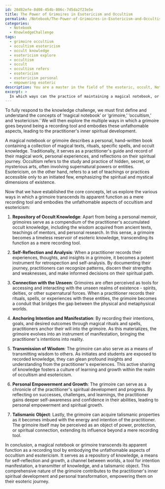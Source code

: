 ```yaml
---
id: 28d82efe-8d08-454b-806c-7d5da2f23e5e
title: The Power of Grimoires in Esotericism and Occultism
permalink: /Notebook/The-Power-of-Grimoires-in-Esotericism-and-Occultism/
categories:
  - Notebook
  - KnowledgeChallenge
tags:
  - grimoire occultism
  - occultism esotericism
  - occult knowledge
  - esotericism explore
  - occultism
  - occult
  - occultism refers
  - esotericism
  - esotericism personal
  - empowering esoteric
description: You are a master in the field of the esoteric, occult, Notebook and Education. You are a writer of tests, challenges, books and deep knowledge on Notebook for initiates and students to gain deep insights and understanding from. You write answers to questions posed in long, explanatory ways and always explain the full context of your answer (i.e., related concepts, formulas, examples, or history), as well as the step-by-step thinking process you take to answer the challenges. Be rigorous and thorough, and summarize the key themes, ideas, and conclusions at the end.
excerpt: > 
  In which ways can the practice of maintaining a magical notebook, or grimoire, transcend its apparent function as a mere recording tool and embody the unfathomable aspects of occultism and esotericism, thus becoming a transformative and potent instrument for the practitioner's inner spiritual development?
---
```

To fully respond to the knowledge challenge, we must first define and understand the concepts of ‘magical notebook’ or ‘grimoire,’ ‘occultism,’ and ‘esotericism.’ We will then explore the multiple ways in which a grimoire goes beyond being a recording tool and embodies these unfathomable aspects, leading to the practitioner's inner spiritual development.

A magical notebook or grimoire describes a personal, hand-written book containing a collection of magical texts, rituals, specific spells, and occult knowledge. Traditionally, it serves as a practitioner's guide and record of their magical work, personal experiences, and reflections on their spiritual journey. Occultism refers to the study and practice of hidden, secret, or mysterious arts, often involving supernatural powers or entities. Esotericism, on the other hand, refers to a set of teachings or practices accessible only to an initiated few, emphasizing the spiritual and mystical dimensions of existence.

Now that we have established the core concepts, let us explore the various ways in which a grimoire transcends its apparent function as a mere recording tool and embodies the unfathomable aspects of occultism and esotericism:

1. ****Repository of Occult Knowledge****: Apart from being a personal memoir, grimoires serve as a compendium of the practitioner's accumulated occult knowledge, including the wisdom acquired from ancient texts, teachings of mentors, and personal research. In this sense, a grimoire becomes a timeless reservoir of esoteric knowledge, transcending its function as a mere recording tool.

2. ****Self-Reflection and Analysis****: When a practitioner records their experiences, thoughts, and insights in a grimoire, it becomes a potent instrument for retrospection and self-analysis. By documenting their journey, practitioners can recognize patterns, discern their strengths and weaknesses, and make informed decisions on their spiritual path.

3. ****Connection with the Unseen****: Grimoires are often perceived as tools for accessing and interacting with the unseen realms of existence - spirits, deities, or other supernatural forces. When a practitioner records their rituals, spells, or experiences with these entities, the grimoire becomes a conduit that bridges the gap between the physical and metaphysical worlds.

4. ****Anchoring Intention and Manifestation****: By recording their intentions, goals, and desired outcomes through magical rituals and spells, practitioners anchor their will into the grimoire. As this materializes, the grimoire evolves into an instrument of manifestation, bringing the practitioner's intentions into reality.

5. ****Transmission of Wisdom****: The grimoire can also serve as a means of transmitting wisdom to others. As initiates and students are exposed to recorded knowledge, they can glean profound insights and understanding from the practitioner's experiences. This active sharing of knowledge fosters a culture of learning and growth within the realm of occultism and esotericism.

6. ****Personal Empowerment and Growth****: The grimoire can serve as a chronicle of the practitioner's spiritual development and progress. By reflecting on successes, challenges, and learnings, the practitioner gains deeper self-awareness and confidence in their abilities, leading to personal empowerment and spiritual growth.

7. ****Talismanic Object****: Lastly, the grimoire can acquire talismanic properties as it becomes imbued with the energy and intention of the practitioner. The grimoire itself may be perceived as an object of power, protection, or spiritual connection, extending its influence beyond a mere recording tool.

In conclusion, a magical notebook or grimoire transcends its apparent function as a recording tool by embodying the unfathomable aspects of occultism and esotericism. It serves as a repository of knowledge, a means for self-reflection and growth, a channel between worlds, a tool for intention manifestation, a transmitter of knowledge, and a talismanic object. This comprehensive nature of the grimoire contributes to the practitioner's inner spiritual development and personal transformation, empowering them on their esoteric journey.
